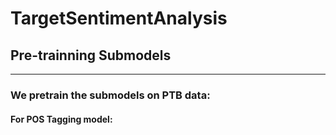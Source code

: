 # TargetSentimentAnalysis
## Pre-trainning Submodels

----------------

### We pretrain the submodels on PTB data:

#### For POS Tagging model:

